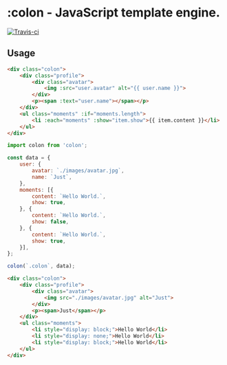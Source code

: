 <!-- ![Banner](./images/banner.png) -->

# :colon - JavaScript template engine.

[![Travis-ci](https://travis-ci.org/colonjs/colon.svg?branch=master)](https://travis-ci.org/colonjs/colon)

## Usage

```html
<div class="colon">
    <div class="profile">
        <div class="avatar">
            <img :src="user.avatar" alt="{{ user.name }}">
        </div>
        <p><span :text="user.name"></span></p>
    </div>
    <ul class="moments" :if="moments.length">
        <li :each="moments" :show="item.show">{{ item.content }}</li>
    </ul>
</div>
```

```js
import colon from 'colon';

const data = {
    user: {
        avatar: `./images/avatar.jpg`,
        name: `Just`,
    },
    moments: [{
        content: `Hello World.`,
        show: true,
    }, {
        content: `Hello World.`,
        show: false,
    }, {
        content: `Hello World.`,
        show: true,
    }],
};

colon(`.colon`, data);
```

```html
<div class="colon">
    <div class="profile">
        <div class="avatar">
            <img src="./images/avatar.jpg" alt="Just">
        </div>
        <p><span>Just</span></p>
    </div>
    <ul class="moments">
        <li style="display: block;">Hello World</li>
        <li style="display: none;">Hello World</li>
        <li style="display: block;">Hello World</li>
    </ul>
</div>
```
